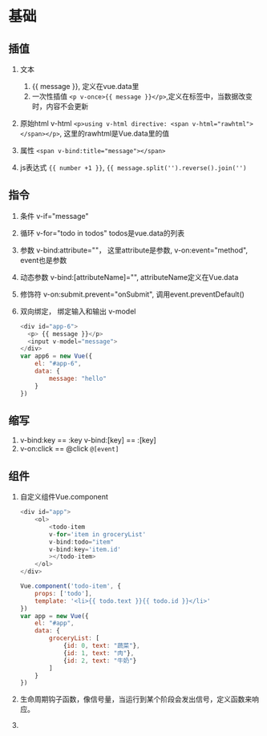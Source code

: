 # 基础
## 插值
1. 文本
   1. {{ message }}, 定义在vue.data里
   2. 一次性插值 `<p v-once>{{ message }}</p>`,定义在标签中，当数据改变时，内容不会更新
2. 原始html  v-html
   `<p>using v-html directive: <span v-html="rawhtml"></span></p>`, 这里的rawhtml是Vue.data里的值

3. 属性 `<span v-bind:title="message"></span>`
4. js表达式 `{{ number +1 }}`, `{{ message.split('').reverse().join('')`
## 指令
1. 条件 v-if="message"
2. 循环 v-for="todo in todos" todos是vue.data的列表
3. 参数 v-bind:attribute=""， 这里attribute是参数, v-on:event="method", event也是参数
4. 动态参数 v-bind:[attributeName]="", attributeName定义在Vue.data
5. 修饰符 v-on:submit.prevent="onSubmit", 调用event.preventDefault()
6. 双向绑定， 绑定输入和输出 v-model

    ```js
    <div id="app-6">
      <p> {{ message }}</p>
      <input v-model="message">
    </div>
    var app6 = new Vue({
        el: "#app-6",
        data: {
            message: "hello"
        }
    })  
    ```
## 缩写
1. v-bind:key == :key  v-bind:[key] == :[key]
2. v-on:click == @click  `@[event]`
## 组件
1.  自定义组件Vue.component

    ```js
    <div id="app">
        <ol>
            <todo-item
            v-for='item in groceryList'
            v-bind:todo="item"
            v-bind:key='item.id'
            ></todo-item>
        </ol>
    </div>

    Vue.component('todo-item', {
        props: ['todo'],
        template: '<li>{{ todo.text }}{{ todo.id }}</li>'
    })
    var app = new Vue({
        el: "#app",
        data: {
            groceryList: [
                {id: 0, text: "蔬菜"},
                {id: 1, text: "肉"},
                {id: 2, text: "牛奶"}
            ]
        }
    })
    ```
2.  生命周期钩子函数，像信号量，当运行到某个阶段会发出信号，定义函数来响应。
3.  